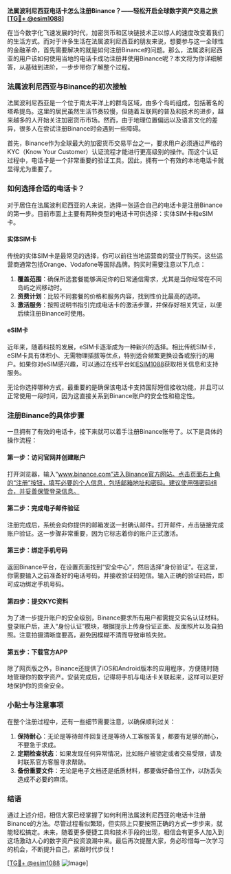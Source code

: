 **法属波利尼西亚电话卡怎么注册Binance？——轻松开启全球数字资产交易之旅[[TG💪+ @esim1088](https://t.me/s/esim1088)]**

在当今数字化飞速发展的时代，加密货币和区块链技术正以惊人的速度改变着我们的生活方式。而对于许多生活在法属波利尼西亚的朋友来说，想要参与这一全球性的金融革命，首先需要解决的就是如何注册Binance的问题。那么，法属波利尼西亚的用户该如何使用当地的电话卡成功注册并使用Binance呢？本文将为你详细解答，从基础到进阶，一步步带你了解整个过程。

### 法属波利尼西亚与Binance的初次接触

法属波利尼西亚是一个位于南太平洋上的群岛区域，由多个岛屿组成，包括著名的塔希提岛。这里的居民虽然生活节奏较慢，但随着互联网的普及和技术的进步，越来越多的人开始关注加密货币市场。然而，由于地理位置偏远以及语言文化的差异，很多人在尝试注册Binance时会遇到一些障碍。

首先，Binance作为全球最大的加密货币交易平台之一，要求用户必须通过严格的KYC（Know Your Customer）认证流程才能进行更高级别的操作。而这个认证过程中，电话卡是一个非常重要的验证工具。因此，拥有一个有效的本地电话卡就显得尤为重要了。

### 如何选择合适的电话卡？

对于居住在法属波利尼西亚的人来说，选择一张适合自己的电话卡是注册Binance的第一步。目前市面上主要有两种类型的电话卡可供选择：实体SIM卡和eSIM卡。

#### 实体SIM卡

传统的实体SIM卡是最常见的选择，你可以前往当地运营商的营业厅购买。这些运营商通常包括Orange、Vodafone等国际品牌。购买时需要注意以下几点：

1. **覆盖范围**：确保所选套餐能够满足你的日常通信需求，尤其是当你经常在不同岛屿之间移动时。
2. **资费计划**：比较不同套餐的价格和服务内容，找到性价比最高的选项。
3. **激活服务**：按照说明书指引完成电话卡的激活步骤，并保存好相关凭证，以便后续注册Binance时使用。

#### eSIM卡

近年来，随着科技的发展，eSIM卡逐渐成为一种新兴的选择。相比传统SIM卡，eSIM卡具有体积小、无需物理插拔等优点，特别适合频繁更换设备或旅行的用户。如果你对eSIM感兴趣，可以通过在线平台如[ESIM1088](https://t.me/s/esim1088)获取相关信息和支持服务。

无论你选择哪种方式，最重要的是确保该电话卡支持国际短信接收功能，并且可以正常使用一段时间，因为这直接关系到Binance账户的安全性和稳定性。

### 注册Binance的具体步骤

一旦拥有了有效的电话卡，接下来就可以着手注册Binance账号了。以下是具体的操作流程：

#### 第一步：访问官网并创建账户

打开浏览器，输入“www.binance.com”进入Binance官方网站。点击页面右上角的“注册”按钮，填写必要的个人信息，包括邮箱地址和密码。建议使用强密码组合，并妥善保管登录信息。

#### 第二步：完成电子邮件验证

注册完成后，系统会向你提供的邮箱发送一封确认邮件。打开邮件，点击链接完成账户验证。这一步骤非常重要，因为它标志着你的账户正式激活。

#### 第三步：绑定手机号码

返回Binance平台，在设置页面找到“安全中心”，然后选择“身份验证”。在这里，你需要输入之前准备好的电话号码，并接收验证码短信。输入正确的验证码后，即可成功绑定手机号码。

#### 第四步：提交KYC资料

为了进一步提升账户的安全级别，Binance要求所有用户都需提交实名认证材料。登录账户后，进入“身份认证”模块，根据提示上传身份证正面、反面照片以及自拍照。注意拍摄清晰度要高，避免因模糊不清而导致审核失败。

#### 第五步：下载官方APP

除了网页版之外，Binance还提供了iOS和Android版本的应用程序，方便随时随地管理你的数字资产。安装完成后，记得将手机与电话卡关联起来，这样可以更好地保护你的资金安全。

### 小贴士与注意事项

在整个注册过程中，还有一些细节需要注意，以确保顺利过关：

1. **保持耐心**：无论是等待邮件回复还是等待人工客服答复，都要有足够的耐心，不要急于求成。
2. **定期检查状态**：如果发现任何异常情况，比如账户被锁定或者交易受限，请及时联系官方客服寻求帮助。
3. **备份重要文件**：无论是电子文档还是纸质材料，都要做好备份工作，以防丢失造成不必要的麻烦。

### 结语

通过上述介绍，相信大家已经掌握了如何利用法属波利尼西亚的电话卡注册Binance的方法。尽管过程看似繁琐，但实际上只要按照正确的方式一步步来，就能轻松搞定。未来，随着更多便捷工具和技术手段的出现，相信会有更多人加入到这场激动人心的数字资产投资浪潮中来。最后再次提醒大家，务必珍惜每一次学习的机会，不断提升自己，紧跟时代步伐！

[[TG💪+ @esim1088](https://t.me/s/esim1088) ![Image](https://i.postimg.cc/4NQfJmqS/Snipaste-2025-05-13-00-14-12.png)]